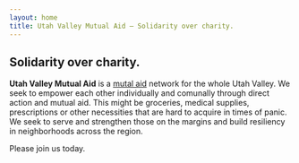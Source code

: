 ```yaml
---
layout: home
title: Utah Valley Mutual Aid – Solidarity over charity.
---
```


## Solidarity over charity.

**Utah Valley Mutual Aid** is a [mutal aid](https://en.wikipedia.org/wiki/Mutual_aid_(organization_theory)) network for the whole Utah Valley. We seek to empower each other individually and comunally through direct action and mutual aid. This might be groceries, medical supplies, prescriptions or other necessities that are hard to acquire in times of panic. We seek to serve and strengthen those on the margins and build resiliency in neighborhoods across the region.

Please join us today.